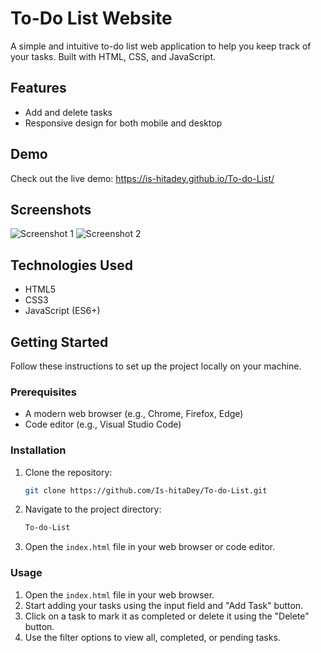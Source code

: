 # To-Do List Website

A simple and intuitive to-do list web application to help you keep track of your tasks. Built with HTML, CSS, and JavaScript.

## Features

- Add and delete tasks
- Responsive design for both mobile and desktop

## Demo

Check out the live demo: https://is-hitadey.github.io/To-do-List/

## Screenshots

![Screenshot 1](#)
![Screenshot 2](#)

## Technologies Used

- HTML5
- CSS3
- JavaScript (ES6+)

## Getting Started

Follow these instructions to set up the project locally on your machine.

### Prerequisites

- A modern web browser (e.g., Chrome, Firefox, Edge)
- Code editor (e.g., Visual Studio Code)

### Installation

1. Clone the repository:

    ```bash
    git clone https://github.com/Is-hitaDey/To-do-List.git
    ```

2. Navigate to the project directory:

    ```bash
    To-do-List
    ```

3. Open the `index.html` file in your web browser or code editor.

### Usage

1. Open the `index.html` file in your web browser.
2. Start adding your tasks using the input field and "Add Task" button.
3. Click on a task to mark it as completed or delete it using the "Delete" button.
4. Use the filter options to view all, completed, or pending tasks.


